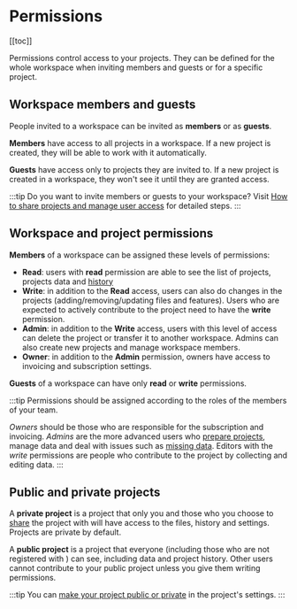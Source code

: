 # Permissions
[[toc]]

Permissions control access to your <MainPlatformName /> projects. They can be defined for the whole workspace when inviting members and guests or for a specific project.

## Workspace members and guests
People invited to a workspace can be invited as **members** or as **guests**.

**Members** have access to all projects in a workspace. If a new project is created, they will be able to work with it automatically.

**Guests** have access only to projects they are invited to. If a new project is created in a workspace, they won't see it until they are granted access.

:::tip
Do you want to invite members or guests to your workspace? Visit [How to share projects and manage user access](./project-advanced/) for detailed steps.
:::

## Workspace and project permissions
**Members** of a workspace can be assigned these levels of permissions:
- **Read**: users with **read** permission are able to see the list of projects, projects data and [history](./project-details.md)
- **Write**: in addition to the **Read** access, users can also do changes in the projects (adding/removing/updating files and features). Users who are expected to actively contribute to the project need to have the **write** permission. 
- **Admin**: in addition to the **Write** access, users with this level of access can delete the project or transfer it to another workspace. Admins can also create new projects and manage workspace members.
- **Owner**: in addition to the **Admin** permission, owners have access to invoicing and subscription settings.

**Guests** of a workspace can have only **read** or **write** permissions.

:::tip
Permissions should be assigned according to the roles of the members of your team.

*Owners* should be those who are responsible for the subscription and invoicing. *Admins* are the more advanced users who [prepare projects](../gis/features/), manage data and deal with issues such as [missing data](./missing-data/). Editors with the *write* permissions are people who contribute to the project by collecting and editing data.
:::

## Public and private projects

A **private project** is a project that only you and those who you choose to [share](./project-advanced/) the project with will have access to the files, history and settings. Projects are private by default. 

A **public project** is a project that everyone (including those who are not registered with <MainPlatformName />) can see, including data and project history. Other users cannot contribute to your public project unless you give them writing permissions.

:::tip
You can [make your project public or private](./project-advanced/#make-your-project-public-private) in the project's settings.
:::

